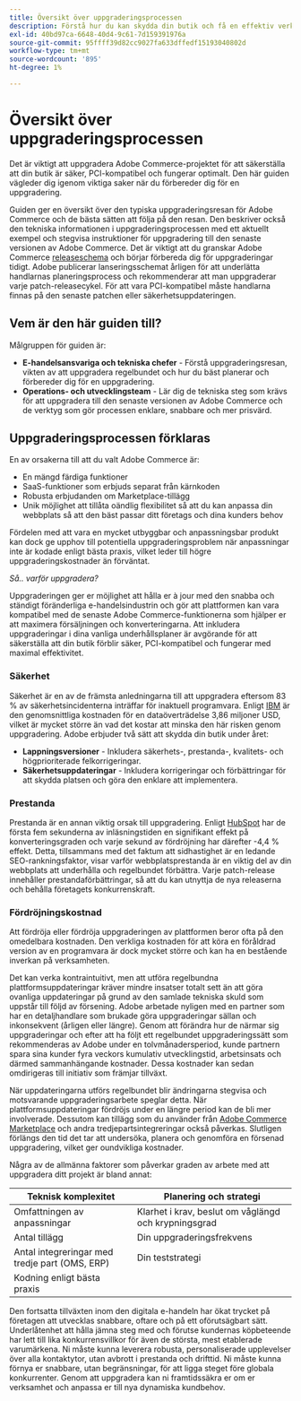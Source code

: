 ```yaml
---
title: Översikt över uppgraderingsprocessen
description: Förstå hur du kan skydda din butik och få en effektiv verksamhet genom att uppgradera ditt Adobe Commerce-projekt.
exl-id: 40bd97ca-6648-40d4-9c61-7d159391976a
source-git-commit: 95ffff39d82cc9027fa633dffedf15193040802d
workflow-type: tm+mt
source-wordcount: '895'
ht-degree: 1%

---
```


# Översikt över uppgraderingsprocessen

Det är viktigt att uppgradera Adobe Commerce-projektet för att säkerställa att din butik är säker, PCI-kompatibel och fungerar optimalt. Den här guiden vägleder dig igenom viktiga saker när du förbereder dig för en uppgradering.

Guiden ger en översikt över den typiska uppgraderingsresan för Adobe Commerce och de bästa sätten att följa på den resan. Den beskriver också den tekniska informationen i uppgraderingsprocessen med ett aktuellt exempel och stegvisa instruktioner för uppgradering till den senaste versionen av Adobe Commerce. Det är viktigt att du granskar Adobe Commerce [releaseschema](../release/schedule.md) och börjar förbereda dig för uppgraderingar tidigt. Adobe publicerar lanseringsschemat årligen för att underlätta handlarnas planeringsprocess och rekommenderar att man uppgraderar varje patch-releasecykel. För att vara PCI-kompatibel måste handlarna finnas på den senaste patchen eller säkerhetsuppdateringen.

## Vem är den här guiden till?

Målgruppen för guiden är:

- **E-handelsansvariga och tekniska chefer** - Förstå uppgraderingsresan, vikten av att uppgradera regelbundet och hur du bäst planerar och förbereder dig för en uppgradering.
- **Operations- och utvecklingsteam** - Lär dig de tekniska steg som krävs för att uppgradera till den senaste versionen av Adobe Commerce och de verktyg som gör processen enklare, snabbare och mer prisvärd.

## Uppgraderingsprocessen förklaras

En av orsakerna till att du valt Adobe Commerce är:

- En mängd färdiga funktioner
- SaaS-funktioner som erbjuds separat från kärnkoden
- Robusta erbjudanden om Marketplace-tillägg
- Unik möjlighet att tillåta oändlig flexibilitet så att du kan anpassa din webbplats så att den bäst passar ditt företags och dina kunders behov

Fördelen med att vara en mycket utbyggbar och anpassningsbar produkt kan dock ge upphov till potentiella uppgraderingsproblem när anpassningar inte är kodade enligt bästa praxis, vilket leder till högre uppgraderingskostnader än förväntat.

_Så.. varför uppgradera?_

Uppgraderingen ger er möjlighet att hålla er à jour med den snabba och ständigt föränderliga e-handelsindustrin och gör att plattformen kan vara kompatibel med de senaste Adobe Commerce-funktionerna som hjälper er att maximera försäljningen och konverteringarna. Att inkludera uppgraderingar i dina vanliga underhållsplaner är avgörande för att säkerställa att din butik förblir säker, PCI-kompatibel och fungerar med maximal effektivitet.

### Säkerhet

Säkerhet är en av de främsta anledningarna till att uppgradera eftersom 83 % av säkerhetsincidenterna inträffar för inaktuell programvara. Enligt [IBM](https://www.ibm.com/reports/data-breach) är den genomsnittliga kostnaden för en dataöverträdelse 3,86 miljoner USD, vilket är mycket större än vad det kostar att minska den här risken genom uppgradering. Adobe erbjuder två sätt att skydda din butik under året:

- **Lappningsversioner** - Inkludera säkerhets-, prestanda-, kvalitets- och högprioriterade felkorrigeringar.
- **Säkerhetsuppdateringar** - Inkludera korrigeringar och förbättringar för att skydda platsen och göra den enklare att implementera.

### Prestanda

Prestanda är en annan viktig orsak till uppgradering. Enligt [HubSpot](https://blog.hubspot.com/marketing/page-load-time-conversion-rates) har de första fem sekunderna av inläsningstiden en signifikant effekt på konverteringsgraden och varje sekund av fördröjning har därefter -4,4 % effekt. Detta, tillsammans med det faktum att sidhastighet är en ledande SEO-rankningsfaktor, visar varför webbplatsprestanda är en viktig del av din webbplats att underhålla och regelbundet förbättra. Varje patch-release innehåller prestandaförbättringar, så att du kan utnyttja de nya releaserna och behålla företagets konkurrenskraft.

### Fördröjningskostnad

Att fördröja eller fördröja uppgraderingen av plattformen beror ofta på den omedelbara kostnaden. Den verkliga kostnaden för att köra en föråldrad version av en programvara är dock mycket större och kan ha en bestående inverkan på verksamheten.

Det kan verka kontraintuitivt, men att utföra regelbundna plattformsuppdateringar kräver mindre insatser totalt sett än att göra ovanliga uppdateringar på grund av den samlade tekniska skuld som uppstår till följd av försening. Adobe arbetade nyligen med en partner som har en detaljhandlare som brukade göra uppgraderingar sällan och inkonsekvent (årligen eller längre). Genom att förändra hur de närmar sig uppgraderingar och efter att ha följt ett regelbundet uppgraderingssätt som rekommenderas av Adobe under en tolvmånadersperiod, kunde partnern spara sina kunder fyra veckors kumulativ utvecklingstid, arbetsinsats och därmed sammanhängande kostnader. Dessa kostnader kan sedan omdirigeras till initiativ som främjar tillväxt.

När uppdateringarna utförs regelbundet blir ändringarna stegvisa och motsvarande uppgraderingsarbete speglar detta. När plattformsuppdateringar fördröjs under en längre period kan de bli mer involverade. Dessutom kan tillägg som du använder från [Adobe Commerce Marketplace](https://marketplace.magento.com/) och andra tredjepartsintegreringar också påverkas. Slutligen förlängs den tid det tar att undersöka, planera och genomföra en försenad uppgradering, vilket ger oundvikliga kostnader.

Några av de allmänna faktorer som påverkar graden av arbete med att uppgradera ditt projekt är bland annat:

| Teknisk komplexitet | Planering och strategi |
|-----------------------------------------------------------|--------------------------------------------------------------|
| Omfattningen av anpassningar | Klarhet i krav, beslut om våglängd och krypningsgrad |
| Antal tillägg | Din uppgraderingsfrekvens |
| Antal integreringar med tredje part (OMS, ERP) | Din teststrategi |
| Kodning enligt bästa praxis |                                                              |

Den fortsatta tillväxten inom den digitala e-handeln har ökat trycket på företagen att utvecklas snabbare, oftare och på ett oförutsägbart sätt. Underlåtenhet att hålla jämna steg med och förutse kundernas köpbeteende har lett till lika konkurrensvillkor för även de största, mest etablerade varumärkena. Ni måste kunna leverera robusta, personaliserade upplevelser över alla kontaktytor, utan avbrott i prestanda och drifttid. Ni måste kunna förnya er snabbare, utan begränsningar, för att ligga steget före globala konkurrenter. Genom att uppgradera kan ni framtidssäkra er om er verksamhet och anpassa er till nya dynamiska kundbehov.

